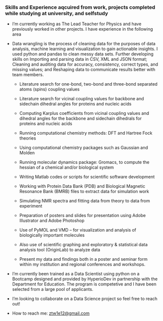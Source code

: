 ### Skills and Experience aqcuired from work, projects completed while studying at university, and selfstudy


* I’m currently working as The Lead Teacher for Physics and have previously worked in other projects. I have experience 
  in the  following area
* Data wrangling is the process of cleaning data for the purposes of data analysis, machine learning and visualization to 
  gain  actionable insights. I used python and pandas to clean messy data sets. Further developing skills on
    Importing and parsing data in CSV, XML and JSON format;
    Cleaning and auditing data for accuracy, consistency, correct types, and missing values; and
    Reshaping data to communicate results better with team members.
    
  * Literature search for one-bond, two-bond and three-bond separated atoms (spins) coupling values
  
  * Literature search for vicinal coupling values for backbone and sidechain dihedral angles for proteins and nucleic acids
  
  * Computing Karplus coefficients from vicinal coupling values and dihedral angles for the backbone and sidechain 
    dihedrals for   proteins and nucleic acids
  
  * Running computational chemistry methods: DFT and Hartree Fock theories
  
  * Using computational chemistry packages such as Gaussian and Molden
  
  * Running molecular dynamics package: Gromacs, to compute the hessian of a chemical and/or biological system
  
  * Writing Matlab codes or scripts for scientific software development
  
  * Working with Protein Data Bank (PDB) and Biological Magnetic Resonance Bank (BMRB) files to extract data for simulation work
 
  * Simulating NMR spectra and fitting data from theory to data from experiment
 
  * Preparation of posters and slides for presentation using Adobe Illustrator and Adobe Photoshop
  
  * Use of PyMOL and VMD – for visualization and analysis of biologically important molecules
  
  * Also use of scientific graphing and exploratory &amp; statistical data analysis tool (OriginLab) to analyze data
  
  * Present my data and findings both in a poster and seminar form within my institution and regional conferences and workshops.


 * I’m currently been trained as a Data Scientist using python on a Bootcamp designed and provided by HyperioDev in partnership 
   with the Department for Education. The program is competetive and I have been selected from a large pool of applicants.
   
   
 * I’m looking to collaborate on a Data Science project so feel free to reach out!


 * How to reach me: ztw1e12@gmail.com
